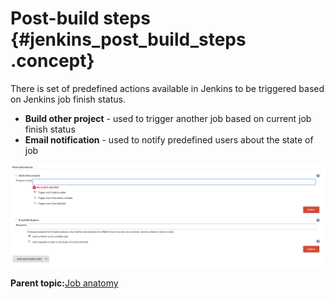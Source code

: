 # Post-build steps {#jenkins_post_build_steps .concept}

There is set of predefined actions available in Jenkins to be triggered based on Jenkins job finish status.

-   **Build other project** - used to trigger another job based on current job finish status
-   **Email notification** - used to notify predefined users about the state of job

![](images/jenkins_post_build_steps.png "Jenkins job - Build other projects, Email notification post-build step")

**Parent topic:**[Job anatomy](../../jenkins/job_anatomy/job_anatomy.md)

